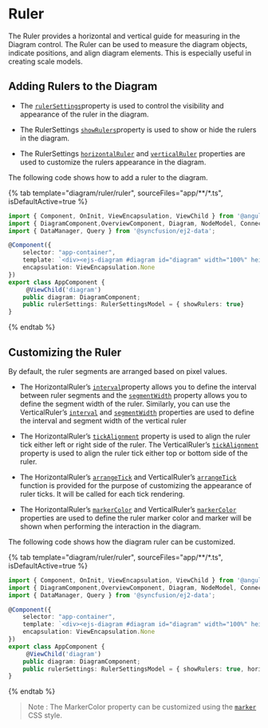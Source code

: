 # Ruler

The Ruler provides a horizontal and vertical guide for measuring in the Diagram control. The Ruler can be used to measure the diagram objects, indicate positions, and align diagram elements. This is especially useful in creating scale models.

## Adding Rulers to the Diagram

* The [`rulerSettings`](https://ej2.syncfusion.com/angular/documentation/api/diagram/rulerSettings/)property is used to control the visibility and appearance of the ruler in the diagram.

* The RulerSettings [`showRulers`](https://ej2.syncfusion.com/angular/documentation/api/diagram/rulerSettings/#showrulers)property is used to show or hide the rulers in the diagram.

* The RulerSettings [`horizontalRuler`](https://ej2.syncfusion.com/angular/documentation/api/diagram/rulerSettings/#horizontalruler) and [`verticalRuler`](https://ej2.syncfusion.com/angular/documentation/api/diagram/rulerSettings/#verticalruler) properties are used to customize the rulers appearance in the diagram.

The following code shows how to add a ruler to the diagram.

{% tab template="diagram/ruler/ruler", sourceFiles="app/**/*.ts", isDefaultActive=true %}

```typescript
import { Component, OnInit, ViewEncapsulation, ViewChild } from '@angular/core';
import { DiagramComponent,OverviewComponent, Diagram, NodeModel, ConnectorModel,OverviewModel, SnapSettingsModel, LayoutModel, DataSourceModel,  } from '@syncfusion/ej2-angular-diagrams';
import { DataManager, Query } from '@syncfusion/ej2-data';

@Component({
    selector: "app-container",
    template: `<div><ejs-diagram #diagram id="diagram" width="100%" height="600px" [rulerSettings]='rulerSettings'></ejs-diagram></div>`,
    encapsulation: ViewEncapsulation.None
})
export class AppComponent {
     @ViewChild('diagram')
    public diagram: DiagramComponent;
    public rulerSettings: RulerSettingsModel = { showRulers: true}
}
```

{% endtab %}

## Customizing the Ruler

By default, the ruler segments are arranged based on pixel values.

* The HorizontalRuler’s [`interval`](https://ej2.syncfusion.com/angular/documentation/api/diagram/diagramRuler/#interval)property allows you to define the interval between ruler segments and the [`segmentWidth`](https://ej2.syncfusion.com/angular/documentation/api/diagram/diagramRuler/#segmentwidth) property allows you to define the segment width of the ruler. Similarly, you can use the VerticalRuler’s [`interval`](https://ej2.syncfusion.com/angular/documentation/api/diagram/diagramRuler/#interval) and [`segmentWidth`](https://ej2.syncfusion.com/angular/documentation/api/diagram/diagramRuler/#segmentwidth) properties are used to define the interval and segment width of the vertical ruler

* The HorizontalRuler’s [`tickAlignment`](https://ej2.syncfusion.com/angular/documentation/api/diagram/diagramRuler/#tickalignment) property is used to align the ruler tick either left or right side of the ruler. The VerticalRuler’s [`tickAlignment`](https://ej2.syncfusion.com/angular/documentation/api/diagram/diagramRuler/#tickalignment) property is used to align the ruler tick either top or bottom side of the ruler.

* The HorizontalRuler’s [`arrangeTick`](https://ej2.syncfusion.com/angular/documentation/api/diagram/diagramRuler/#arrangetick) and VerticalRuler’s [`arrangeTick`](https://ej2.syncfusion.com/angular/documentation/api/diagram/diagramRuler/#arrangetick) function is provided for the purpose of customizing the appearance of ruler ticks. It will be called for each tick rendering.

* The HorizontalRuler’s [`markerColor`](https://ej2.syncfusion.com/angular/documentation/api/diagram/diagramRuler/#markercolor) and VerticalRuler’s [`markerColor`](https://ej2.syncfusion.com/angular/documentation/api/diagram/diagramRuler/#markercolor) properties are used to define the ruler marker color and marker will be shown when performing the interaction in the diagram.

The following code shows how the diagram ruler can be customized.

{% tab template="diagram/ruler/ruler", sourceFiles="app/**/*.ts", isDefaultActive=true %}

```typescript
import { Component, OnInit, ViewEncapsulation, ViewChild } from '@angular/core';
import { DiagramComponent,OverviewComponent, Diagram, NodeModel, ConnectorModel,OverviewModel, SnapSettingsModel, LayoutModel, DataSourceModel,  } from '@syncfusion/ej2-angular-diagrams';
import { DataManager, Query } from '@syncfusion/ej2-data';

@Component({
    selector: "app-container",
    template: `<div><ejs-diagram #diagram id="diagram" width="100%" height="600px" [rulerSettings]='rulerSettings'></ejs-diagram></div>`,
    encapsulation: ViewEncapsulation.None
})
export class AppComponent {
     @ViewChild('diagram')
    public diagram: DiagramComponent;
    public rulerSettings: RulerSettingsModel = { showRulers: true, horizontalRuler:{interval:8, segmentWidth:100, thickness:25, tickAlignment:"LeftOrTop"},verticalRuler:{interval:10, segmentWidth:150, thickness:35, tickAlignment:"RightOrBottom"}  }
}
```

{% endtab %}
>Note : The MarkerColor property can be customized using the [`marker`](./style/#customizing-the-ruler) CSS style.
